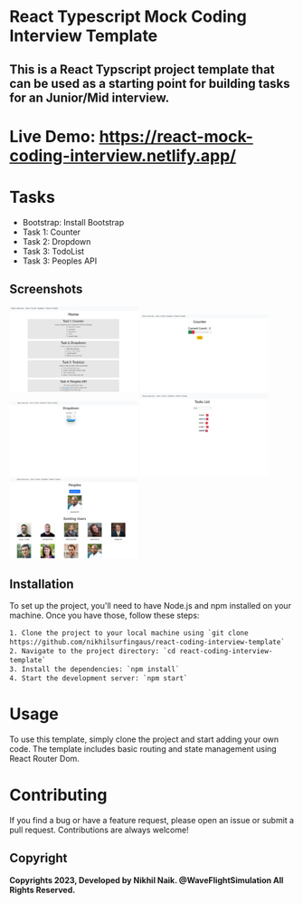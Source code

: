 
# React Typescript Mock Coding Interview Template
## This is a React Typscript project template that can be used as a starting point for building tasks for an Junior/Mid interview.

# Live Demo: https://react-mock-coding-interview.netlify.app/


# Tasks
- Bootstrap: Install Bootstrap
- Task 1: Counter
- Task 2: Dropdown
- Task 3: TodoList
- Task 3: Peoples API

## Screenshots
<p float="left">
  <img src="https://github.com/nikhilsurfingaus/react-coding-interview-template/blob/master/src/assets/1.jpg" height=45% width=45% />
  <img src="https://github.com/nikhilsurfingaus/react-coding-interview-template/blob/master/src/assets/2.jpg" height=45% width=45% />
  <img src="https://github.com/nikhilsurfingaus/react-coding-interview-template/blob/master/src/assets/3.jpg" height=45% width=45% />
  <img src="https://github.com/nikhilsurfingaus/react-coding-interview-template/blob/master/src/assets/4.jpg" height=45% width=45% />
  <img src="https://github.com/nikhilsurfingaus/react-coding-interview-template/blob/master/src/assets/5.jpg" height=45% width=45% />
</p>

##  Installation
To set up the project, you'll need to have Node.js and npm installed on your machine. Once you have those, follow these steps:

    1. Clone the project to your local machine using `git clone https://github.com/nikhilsurfingaus/react-coding-interview-template`
    2. Navigate to the project directory: `cd react-coding-interview-template`
    3. Install the dependencies: `npm install`
    4. Start the development server: `npm start`

# Usage
To use this template, simply clone the project and start adding your own code. The template includes basic routing and state management using React Router Dom.

# Contributing
If you find a bug or have a feature request, please open an issue or submit a pull request. Contributions are always welcome!
## Copyright

**Copyrights 2023, Developed by Nikhil Naik. @WaveFlightSimulation All Rights Reserved.**

